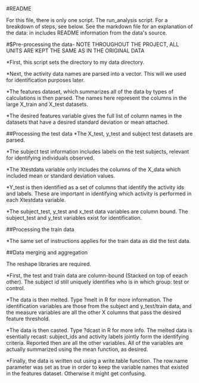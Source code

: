 #README

For this file, there is only one script.  The run_analysis script.  For a breakdown of steps, see below. See the markdown file for an explanation of the data: in includes README information from the data's source.

#$Pre-processing the data- NOTE THROUGHOUT THE PROJECT, ALL UNITS ARE KEPT THE SAME AS IN THE ORIGINAL DATA

*First, this script sets the directory to my data directory.

*Next, the activity data names are parsed into a vector.  This will we used for identification purposes later.

*The features dataset, which summarizes all of the data by types of calculations is then parsed.  The names here represent the columns in the large X_train and X_test datasets.

*The desired features variable gives the full list of column names in the datasets that have a desired standard deviation or mean attached.

##Processing the test data
*The X_test, y_test and subject test datasets are parsed.

*The subject test information includes labels on the test subjects, relevant for identifying individuals observed.

*The Xtestdata variable only includes the columns of the X_data which included mean or standard deviation values.

*Y_test is then identified as a set of columns that identify the activity ids and labels.  These are important in identifying which activity is performed in each Xtestdata variable.

*The subject_test, y_test and x_test data variables are column bound.  The subject_test and y_test variables exist for identification.

##Processing the train data

*The same set of instructions applies for the train data as did the test data.

##Data merging and aggregation

The reshape libraries are required.

*First, the test and train data are column-bound (Stacked on top of eeach other).  The subject id still uniquely identifies who is in which group: test or control.

*The data is then melted.  Type ?melt in R for more information.  The identification variables are those from the subject and y_test/train data, and the measure variables are all the other X columns that pass the desired feature threshold.

*The data is then casted.  Type ?dcast in R for more info.  The melted data is esentially recast:  subject_ids and activity labels jointly form the identifying criteria.  Reported then are all the other variables.  All of the variables are actually summarized using the mean function, as desired.

*Finally, the data is written out using a write.table function.  The row.name parameter was set as true in order to keep the variable names that existed in the features dataset.  Otherwise it might get confusing.
